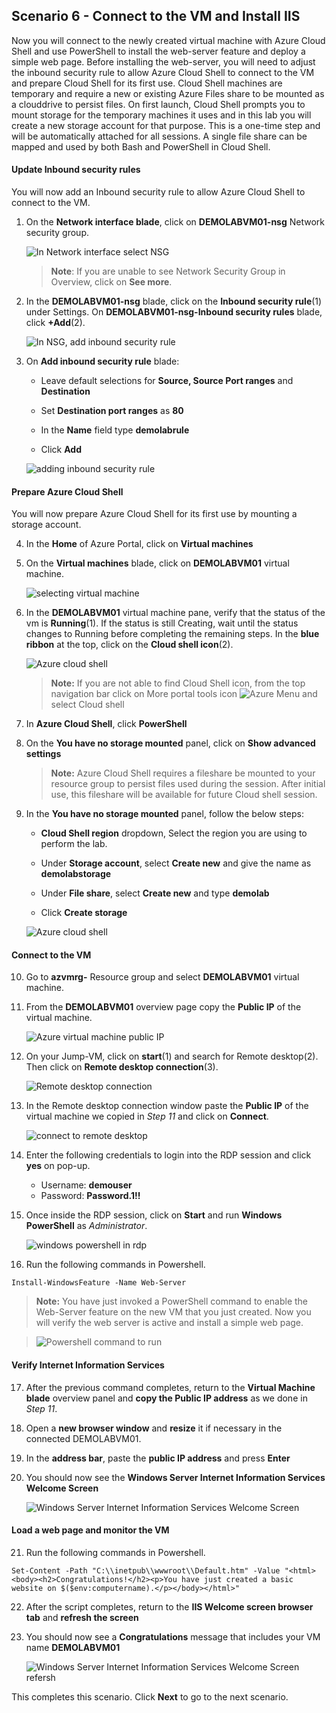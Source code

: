 ﻿## **Scenario 6 - Connect to the VM and Install IIS**
Now you will connect to the newly created virtual machine with Azure Cloud Shell and use PowerShell to install the web-server feature and deploy a simple web page. Before installing the web-server, you will need to adjust the inbound security rule to allow Azure Cloud Shell to connect to the VM and prepare Cloud Shell for its first use. Cloud Shell machines are temporary and require a new or existing Azure Files share to be mounted as a clouddrive to persist files. On first launch, Cloud Shell prompts you to mount storage for the temporary machines it uses and in this lab you will create a new storage account for that purpose. This is a one-time step and will be automatically attached for all sessions. A single file share can be mapped and used by both Bash and PowerShell in Cloud Shell. 

#### **Update Inbound security rules**
You will now add an Inbound security rule to allow Azure Cloud Shell to connect to the VM.

 1. On the **Network interface blade**, click on **DEMOLABVM01-nsg** Network security group.
 
    ![In Network interface select NSG](images/network-interface-nsg.png)
    
    >**Note**: If you are unable to see Network Security Group in Overview, click on **See more**.
 
 2. In the **DEMOLABVM01-nsg** blade, click on the **Inbound security rule**(1) under Settings. On **DEMOLABVM01-nsg-Inbound security rules** blade, click **+Add**(2).

    ![In NSG, add inbound security rule](images/nsg-add-inbound.png)
 
 3. On **Add inbound security rule** blade:
  
     - Leave default selections for **Source, Source Port ranges** and **Destination**
 
     - Set **Destination port ranges** as **80**
 
     - In the **Name** field type <copy>**demolabrule**</copy>
 
     - Click **Add**

     ![adding inbound security rule](images/add-inbound-nsg.png) 

#### **Prepare Azure Cloud Shell**
You will now prepare Azure Cloud Shell for its first use by mounting a storage account.

 4. In the **Home** of Azure Portal, click on **Virtual machines**
 
 5. On the **Virtual machines** blade, click on **DEMOLABVM01** virtual machine.

    ![selecting virtual machine](images/home-select-vm.png)
 
 6. In the **DEMOLABVM01** virtual machine pane, verify that the status of the vm is **Running**(1). If the status is still Creating, wait until the status changes to Running before completing the remaining steps.  In the **blue ribbon** at the top, click on the **Cloud shell icon**(2).

    ![Azure cloud shell](images/vm-running-status.png)

    > **Note:** If you are not able to find Cloud Shell icon, from the top navigation bar click on More portal tools icon ![Azure Menu](images/moreportaltool.png) and select Cloud shell

7. In **Azure Cloud Shell**, click **PowerShell**

8. On the **You have no storage mounted** panel, click on **Show advanced settings**

    > **Note:** Azure Cloud Shell requires a fileshare be mounted to your resource group to persist files used during the session. After initial use, this fileshare will be available for future Cloud shell session. 

9. In the **You have no storage mounted** panel, follow the below steps:

    - **Cloud Shell region** dropdown, Select the region you are using to perform the lab.
    
    - Under **Storage account**, select **Create new** and give the name as **demolabstorage<inject key="Deployment ID" enableCopy="false"/>**

    - Under **File share**, select **Create new** and type <copy>**demolab**</copy>
    
    - Click **Create storage** 

     ![Azure cloud shell](images/shell-storage-create.png)

#### **Connect to the VM**

10. Go to **azvmrg-<inject key="Deployment ID" enableCopy="false"/>** Resource group and select **DEMOLABVM01** virtual machine.

11. From the **DEMOLABVM01** overview page copy the **Public IP** of the virtual machine.

    ![Azure virtual machine public IP](images/vm-public-ip-copy.png)

12. On your Jump-VM, click on **start**(1) and search for Remote desktop(2). Then click on **Remote desktop connection**(3).

     ![Remote desktop connection](images/start-search-rdp.png)

13. In the Remote desktop connection window paste the **Public IP** of the virtual machine we copied in *Step 11* and click on **Connect**.

     ![connect to remote desktop](images/connect-to-rdp.png)

14. Enter the following credentials to login into the RDP session and click **yes** on pop-up.

    - Username: **demouser**
    - Password: **Password.1!!**

15. Once inside the RDP session, click on **Start** and run **Windows PowerShell** as *Administrator*.

    ![windows powershell in rdp](images/windows-powershell.png)

16. Run the following commands in Powershell.

```
Install-WindowsFeature -Name Web-Server

```

   > **Note:** You have just invoked a PowerShell command to enable the Web-Server feature on the new VM that you just created. Now you will verify the web server is active and install a simple web page.
    
   > ![Powershell command to run](images/powershell-command-install.png)

#### **Verify Internet Information Services**

17. After the previous command completes, return to the **Virtual Machine blade** overview panel and **copy the Public IP address** as we done in *Step 11*.

18. Open a **new browser window** and **resize** it if necessary in the connected DEMOLABVM01.

19. In the **address bar**, paste the **public IP address** and press **Enter**

20. You should now see the **Windows Server Internet Information Services Welcome Screen**

    ![Windows Server Internet Information Services Welcome Screen](images/IIS-windows-server.png)

#### **Load a web page and monitor the VM**

21. Run the following commands in Powershell.

```
Set-Content -Path "C:\\inetpub\\wwwroot\\Default.htm" -Value "<html><body><h2>Congratulations!</h2><p>You have just created a basic website on $($env:computername).</p></body></html>"
```

22. After the script completes, return to the **IIS Welcome screen browser tab** and **refresh the screen**

23. You should now see a **Congratulations** message that includes your VM name **DEMOLABVM01**

    ![Windows Server Internet Information Services Welcome Screen refersh](images/windows-server-cong.png)

This completes this scenario. Click **Next** to go to the next scenario.
